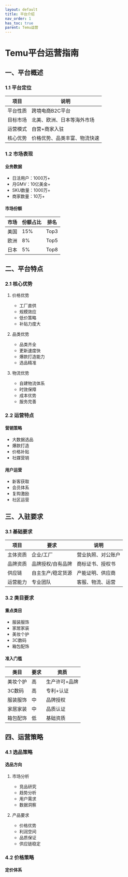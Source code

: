 ```yaml
---
layout: default
title: 平台介绍
nav_order: 1
has_toc: true
parent: Temu运营
---
```


# Temu平台运营指南

## 一、平台概述
### 1.1 平台定位
| 项目 | 说明 |
|-----|------|
| 平台性质 | 跨境电商B2C平台 |
| 目标市场 | 北美、欧洲、日本等海外市场 |
| 运营模式 | 自营+商家入驻 |
| 核心优势 | 价格优势、品类丰富、物流快速 |

### 1.2 市场表现
#### 业务数据
- 日活用户：1000万+
- 月GMV：10亿美金+
- SKU数量：1000万+
- 商家数量：10万+

#### 市场份额
| 市场 | 份额占比 | 排名 |
|-----|---------|------|
| 美国 | 15% | Top3 |
| 欧洲 | 8% | Top5 |
| 日本 | 5% | Top8 |

## 二、平台特点
### 2.1 核心优势
1. 价格优势
   - 工厂直供
   - 规模效应
   - 低价策略
   - 补贴力度大

2. 品类优势
   - 品类齐全
   - 更新速度快
   - 爆款打造能力
   - 选品精准

3. 物流优势
   - 自建物流体系
   - 时效保障
   - 成本优势
   - 服务完善

### 2.2 运营特点
#### 营销策略
- 大数据选品
- 爆款打造
- 价格补贴
- 社媒营销

#### 用户运营
- 新客获取
- 会员体系
- 复购激励
- 社区运营

## 三、入驻要求
### 3.1 基础要求
| 项目 | 要求 | 说明 |
|-----|------|------|
| 主体资质 | 企业/工厂 | 营业执照、对公账户 |
| 品牌资质 | 品牌授权/自有品牌 | 商标证书、授权书 |
| 供应链 | 自主生产/稳定货源 | 产能证明、供应商 |
| 运营能力 | 专业团队 | 客服、物流、运营 |

### 3.2 类目要求
#### 重点类目
- 服装服饰
- 家居家装
- 美妆个护
- 3C数码
- 箱包配饰

#### 准入门槛
| 类目 | 要求 | 资质 |
|-----|------|------|
| 美妆个护 | 高 | 生产许可+品牌 |
| 3C数码 | 高 | 专利+认证 |
| 服装服饰 | 中 | 品牌授权 |
| 家居家装 | 中 | 品质认证 |
| 箱包配饰 | 低 | 基础资质 |

## 四、运营策略
### 4.1 选品策略
#### 选品方向
1. 市场分析
   - 竞品研究
   - 趋势分析
   - 用户需求
   - 数据洞察

2. 产品要求
   - 价格优势
   - 利润空间
   - 品质保证
   - 供应链稳定

### 4.2 价格策略
#### 定价体系